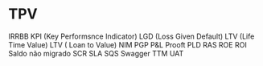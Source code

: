 
# TPV   

IRRBB
KPI (Key Performsnce Indicator)
LGD (Loss Given Default)
LTV (Life Time Value)
LTV ( Loan to Value)
NIM
PGP
P&L Prooft
PLD
RAS
ROE
ROI
Saldo não migrado
SCR
SLA
SQS
Swagger
TTM
UAT